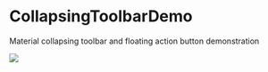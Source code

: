 # CollapsingToolbarDemo
Material collapsing toolbar and floating action button demonstration

![](https://raw.githubusercontent.com/amineghabi/CollapsingToolbarDemo/master/art/cover.png)
